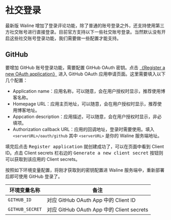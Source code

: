 # 社交登录

最新版 Waline 增加了登录评论功能，除了普通的账号登录之外，还支持使用第三方社交账号进行直接登录。目前官方支持以下一些社交账号登录。当然默认没有开启这些社交账号登录功能，我们需要做一些配置才能支持。

## GitHub

要增加 GitHub 账号登录功能，需要配置 GitHub OAuth 密钥。点击 [《Register a new OAuth application》](https://github.com/settings/applications/new) 进入 GitHub OAuth 应用申请页面。这里需要填入以下几个配置：

- Application name：应用名称，可以随意，会在用户授权时显示，推荐使用博客名称。
- Homepage URL：应用主页地址，可以随意，会在用户授权时显示，推荐使用博客地址。
- Appcation description：应用描述，可以随意，会在用户授权时显示，非必填项。
- Authorization callback URL：应用的回调地址，登录时需要使用。填入 `<serverURL>/oauth/github` 其中 `<serverURL>` 是你的 Waline 服务端地址。

填完后点击 <kbd>Register application</kbd> 就创建成功了，可以在页面中看到 Client ID。点击 Client secrets 栏右边的 <kbd>Generate a new client secret</kbd> 按钮则可以获取到该应用的 Client secrets。

按照如下环境变量配置，将刚才获取到的密钥配置进 Waline 服务端中，重新部署后即可使用 GitHub 登录了。

| 环境变量名称    | 备注                                      |
| --------------- | ----------------------------------------- |
| `GITHUB_ID`     | 对应 GitHub OAuth App 中的 Client ID      |
| `GITHUB_SECRET` | 对应 GitHub OAuth App 中的 Client secrets |
